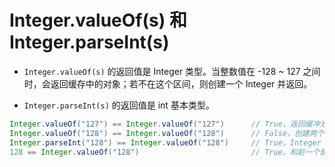 
# Integer.valueOf(s) 和 Integer.parseInt(s)

- `Integer.valueOf(s)` 的返回值是 Integer 类型。当整数值在 -128 ~ 127 之间时，会返回缓存中的对象；若不在这个区间，则创建一个 Integer 并返回。

- `Integer.parseInt(s)` 的返回值是 int 基本类型。


```java
Integer.valueOf("127") == Integer.valueOf("127")      // True，返回缓冲池中相同的对象
Integer.valueOf("128") == Integer.valueOf("128")      // False，创建两个新对象，地址不同
Integer.parseInt("128") == Integer.valueOf("128")     // True，Integer 对象自动拆箱，实际上是两个 int 的基本类型比较
128 == Integer.valueOf("128")                         // True，和前一个是一样的
```

